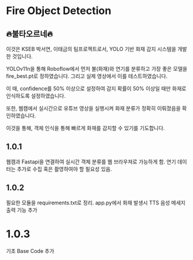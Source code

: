 # Fire Object Detection

## 🔥불타오르네🔥

이것은 KSEB 박서연, 이태금의 팀프로젝트로서, YOLO 기반 화재 감지 시스템을 개발한 것입니다.

YOLOv11n을 통해 Roboflow에서 먼저 불(화재)와 연기를 분류하고
가장 좋은 모델을 fire_best.pt로 정하였습니다.
그리고 실제 영상에서 이를 테스트하였습니다.

이 때, confidence를 50% 이상으로 설정하여 감지 확률이 50% 이상일 때만 화재로 인식하도록 설정하였습니다.

또한, 웹캠에서 실시간으로 유튜브 영상을 실행시켜 화재 분류가 정확히 이뤄졌음을 확인하였습니다.

이것을 통해, 객체 인식을 통해 빠르게 화재를 감지할 수 있기를 기도합니다.


## 1.0.1

웹캠과 Fastapi을 연결하여 실시간 객체 분류를 웹 브라우져로 가능하게 함.
연기 데이터는 추가로 수집 혹은 촬영하여야 할 필요성 있음.

## 1.0.2

필요한 모듈을 requirements.txt로 정리.
app.py에서 화재 발생시 TTS 음성 메세지 출력 기능 추가

# 1.0.3

기초 Base Code 추가
